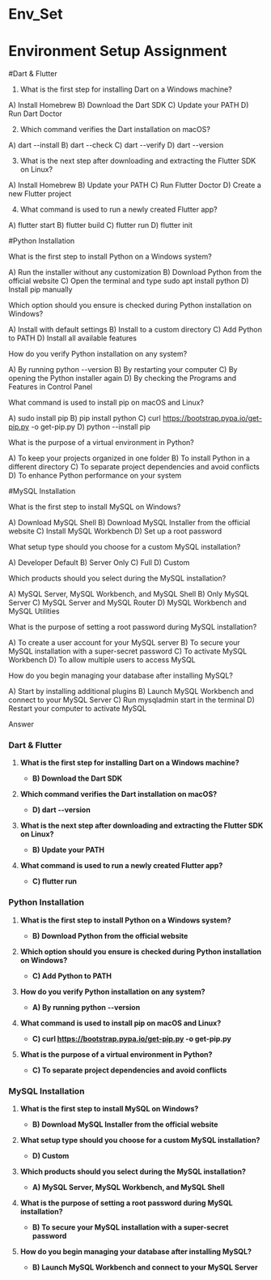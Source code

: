 # Env_Set

# Environment Setup Assignment

#Dart & Flutter

1. What is the first step for installing Dart on a Windows machine?

A) Install Homebrew
B) Download the Dart SDK
C) Update your PATH
D) Run Dart Doctor


2. Which command verifies the Dart installation on macOS?

A) dart --install
B) dart --check
C) dart --verify
D) dart --version


3. What is the next step after downloading and extracting the Flutter SDK on Linux?

A) Install Homebrew
B) Update your PATH
C) Run Flutter Doctor
D) Create a new Flutter project


4. What command is used to run a newly created Flutter app?

A) flutter start
B) flutter build
C) flutter run
D) flutter init


#Python Installation

What is the first step to install Python on a Windows system?

A) Run the installer without any customization
B) Download Python from the official website
C) Open the terminal and type sudo apt install python
D) Install pip manually

Which option should you ensure is checked during Python installation on Windows?

A) Install with default settings
B) Install to a custom directory
C) Add Python to PATH
D) Install all available features

How do you verify Python installation on any system?

A) By running python --version
B) By restarting your computer
C) By opening the Python installer again
D) By checking the Programs and Features in Control Panel

What command is used to install pip on macOS and Linux?

A) sudo install pip
B) pip install python
C) curl https://bootstrap.pypa.io/get-pip.py -o get-pip.py
D) python --install pip

What is the purpose of a virtual environment in Python?

A) To keep your projects organized in one folder
B) To install Python in a different directory
C) To separate project dependencies and avoid conflicts
D) To enhance Python performance on your system

#MySQL Installation

What is the first step to install MySQL on Windows?

A) Download MySQL Shell
B) Download MySQL Installer from the official website
C) Install MySQL Workbench
D) Set up a root password

What setup type should you choose for a custom MySQL installation?

A) Developer Default
B) Server Only
C) Full
D) Custom

Which products should you select during the MySQL installation?

A) MySQL Server, MySQL Workbench, and MySQL Shell
B) Only MySQL Server
C) MySQL Server and MySQL Router
D) MySQL Workbench and MySQL Utilities

What is the purpose of setting a root password during MySQL installation?

A) To create a user account for your MySQL server
B) To secure your MySQL installation with a super-secret password
C) To activate MySQL Workbench
D) To allow multiple users to access MySQL

How do you begin managing your database after installing MySQL?

A) Start by installing additional plugins
B) Launch MySQL Workbench and connect to your MySQL Server
C) Run mysqladmin start in the terminal
D) Restart your computer to activate MySQL




Answer

### Dart & Flutter

1. **What is the first step for installing Dart on a Windows machine?**
   - **B) Download the Dart SDK**

2. **Which command verifies the Dart installation on macOS?**
   - **D) dart --version**

3. **What is the next step after downloading and extracting the Flutter SDK on Linux?**
   - **B) Update your PATH**

4. **What command is used to run a newly created Flutter app?**
   - **C) flutter run**

### Python Installation

1. **What is the first step to install Python on a Windows system?**
   - **B) Download Python from the official website**

2. **Which option should you ensure is checked during Python installation on Windows?**
   - **C) Add Python to PATH**

3. **How do you verify Python installation on any system?**
   - **A) By running python --version**

4. **What command is used to install pip on macOS and Linux?**
   - **C) curl https://bootstrap.pypa.io/get-pip.py -o get-pip.py**

5. **What is the purpose of a virtual environment in Python?**
   - **C) To separate project dependencies and avoid conflicts**

### MySQL Installation

1. **What is the first step to install MySQL on Windows?**
   - **B) Download MySQL Installer from the official website**

2. **What setup type should you choose for a custom MySQL installation?**
   - **D) Custom**

3. **Which products should you select during the MySQL installation?**
   - **A) MySQL Server, MySQL Workbench, and MySQL Shell**

4. **What is the purpose of setting a root password during MySQL installation?**
   - **B) To secure your MySQL installation with a super-secret password**

5. **How do you begin managing your database after installing MySQL?**
   - **B) Launch MySQL Workbench and connect to your MySQL Server**
